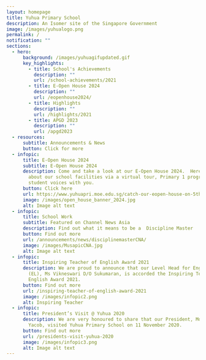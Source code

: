 ```yaml
---
layout: homepage
title: Yuhua Primary School
description: An Isomer site of the Singapore Government
image: /images/yuhualogo.png
permalink: /
notification: ""
sections:
  - hero:
      background: /images/yuhuagifupdated.gif
      key_highlights:
        - title: School's Achievements
          description: ""
          url: /school-achievements/2021
        - title: E-Open House 2024
          description: ""
          url: /eopenhouse2024/
        - title: Highlights
          description: ""
          url: /highlights/2021
        - title: APGD 2023
          description: ""
          url: /apgd2023
  - resources:
      subtitle: Announcements & News
      button: Click for more
  - infopic:
      title: E-Open House 2024
      subtitle: E-Open House 2024
      description: Come and take a look at our E-Open House 2024.  Here, we share
        about our school facilities via a virtual tour, Primary 1 programmes and
        student voices with you.
      button: Click here
      url: https://www.yuhuapri.moe.edu.sg/catch-our-eopen-house-on-5th-july/
      image: /images/open_house_banner_2024.jpg
      alt: Image alt text
  - infopic:
      title: School Work
      subtitle: Featured on Channel News Asia
      description: Find out what it means to be a  Discipline Master
      button: Find out more
      url: /announcements/news/disciplinemasterCNA/
      image: /images/MusapicCNA.jpg
      alt: Image alt text
  - infopic:
      title: Inspiring Teacher of English Award 2021
      description: We are proud to announce that our Level Head for English Language
        (EL), Ms Vikneswari D/O Sukumaran, is accorded the Inspiring Teacher of
        English Award 2021.
      button: Find out more
      url: /inspiring-teacher-of-english-award-2021
      image: /images/infopic2.png
      alt: Inspiring Teacher
  - infopic:
      title: President’s Visit @ Yuhua 2020
      description: We are very honoured to share that our President, Mdm Halimah
        Yacob, visited Yuhua Primary School on 11 November 2020.
      button: Find out more
      url: /presidents-visit-yuhua-2020
      image: /images/infopic3.png
      alt: Image alt text
---
```

